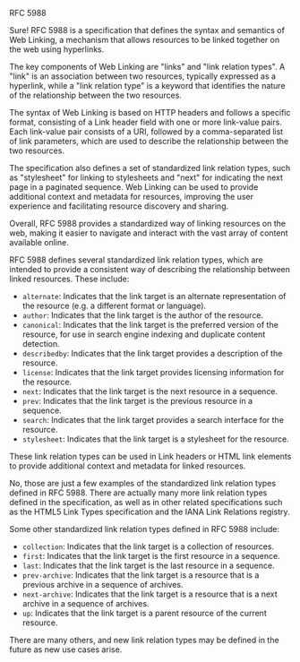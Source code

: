 RFC 5988

Sure! RFC 5988 is a specification that defines the syntax and semantics of Web Linking, a mechanism that allows resources to be linked together on the web using hyperlinks.

The key components of Web Linking are "links" and "link relation types". A "link" is an association between two resources, typically expressed as a hyperlink, while a "link relation type" is a keyword that identifies the nature of the relationship between the two resources.

The syntax of Web Linking is based on HTTP headers and follows a specific format, consisting of a Link header field with one or more link-value pairs. Each link-value pair consists of a URI, followed by a comma-separated list of link parameters, which are used to describe the relationship between the two resources.

The specification also defines a set of standardized link relation types, such as "stylesheet" for linking to stylesheets and "next" for indicating the next page in a paginated sequence. Web Linking can be used to provide additional context and metadata for resources, improving the user experience and facilitating resource discovery and sharing.

Overall, RFC 5988 provides a standardized way of linking resources on the web, making it easier to navigate and interact with the vast array of content available online.

RFC 5988 defines several standardized link relation types, which are intended to provide a consistent way of describing the relationship between linked resources. These include:

-   `alternate`: Indicates that the link target is an alternate representation of the resource (e.g. a different format or language).
-   `author`: Indicates that the link target is the author of the resource.
-   `canonical`: Indicates that the link target is the preferred version of the resource, for use in search engine indexing and duplicate content detection.
-   `describedby`: Indicates that the link target provides a description of the resource.
-   `license`: Indicates that the link target provides licensing information for the resource.
-   `next`: Indicates that the link target is the next resource in a sequence.
-   `prev`: Indicates that the link target is the previous resource in a sequence.
-   `search`: Indicates that the link target provides a search interface for the resource.
-   `stylesheet`: Indicates that the link target is a stylesheet for the resource.

These link relation types can be used in Link headers or HTML link elements to provide additional context and metadata for linked resources.

No, those are just a few examples of the standardized link relation types defined in RFC 5988. There are actually many more link relation types defined in the specification, as well as in other related specifications such as the HTML5 Link Types specification and the IANA Link Relations registry.

Some other standardized link relation types defined in RFC 5988 include:

-   `collection`: Indicates that the link target is a collection of resources.
-   `first`: Indicates that the link target is the first resource in a sequence.
-   `last`: Indicates that the link target is the last resource in a sequence.
-   `prev-archive`: Indicates that the link target is a resource that is a previous archive in a sequence of archives.
-   `next-archive`: Indicates that the link target is a resource that is a next archive in a sequence of archives.
-   `up`: Indicates that the link target is a parent resource of the current resource.

There are many others, and new link relation types may be defined in the future as new use cases arise.